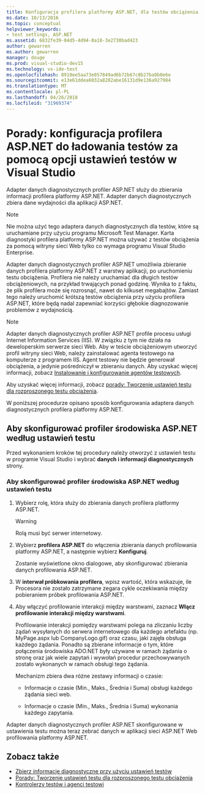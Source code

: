 ```yaml
---
title: Konfiguracja profilera platformy ASP.NET, dla testów obciążenia w programie Visual Studio
ms.date: 10/13/2016
ms.topic: conceptual
helpviewer_keywords:
- test settings, ASP.NET
ms.assetid: 6832fe39-04d5-4d94-8a18-3e2730bad423
author: gewarren
ms.author: gewarren
manager: douge
ms.prod: visual-studio-dev15
ms.technology: vs-ide-test
ms.openlocfilehash: 8910ee5aa73e057849ad6b72b67c8b27ba9b0e6e
ms.sourcegitcommit: e13e61ddea6032a8282abe16131d9e136a927984
ms.translationtype: MT
ms.contentlocale: pl-PL
ms.lasthandoff: 04/26/2018
ms.locfileid: "31969374"
---
```

# <a name="how-to-configure-aspnet-profiler-for-load-tests-using-test-settings-in-visual-studio"></a>Porady: konfiguracja profilera ASP.NET do ładowania testów za pomocą opcji ustawień testów w Visual Studio

Adapter danych diagnostycznych profiler ASP.NET służy do zbierania informacji profilera platformy ASP.NET. Adapter danych diagnostycznych zbiera dane wydajności dla aplikacji ASP.NET.

> [!NOTE]
> Nie można użyć tego adaptera danych diagnostycznych dla testów, które są uruchamiane przy użyciu programu Microsoft Test Manager. Karta diagnostyki profilera platformy ASP.NET można używać z testów obciążenia za pomocą witryny sieci Web tylko co wymaga programu Visual Studio Enterprise.

Adapter danych diagnostycznych profiler ASP.NET umożliwia zbieranie danych profilera platformy ASP.NET z warstwy aplikacji, po uruchomieniu testu obciążenia. Profilera nie należy uruchamiać dla długich testów obciążeniowych, na przykład trwających ponad godzinę. Wynika to z faktu, że plik profilera może się rozrosnąć, nawet do kilkuset megabajtów. Zamiast tego należy uruchomić krótszą testów obciążenia przy użyciu profilera ASP.NET, które będą nadal zapewniać korzyści głębokie diagnozowanie problemów z wydajnością.

> [!NOTE]
> Adapter danych diagnostycznych profiler ASP.NET profile procesu usługi Internet Information Services (IIS). W związku z tym nie działa na deweloperskim serwerze sieci Web. Aby w teście obciążeniowym utworzyć profil witryny sieci Web, należy zainstalować agenta testowego na komputerze z programem IIS. Agent testowy nie będzie generował obciążenia, a jedynie pośredniczył w zbieraniu danych. Aby uzyskać więcej informacji, zobacz [Instalowanie i konfigurowanie agentów testowych](../test/lab-management/install-configure-test-agents.md).

Aby uzyskać więcej informacji, zobacz [porady: Tworzenie ustawień testu dla rozproszonego testu obciążenia](../test/how-to-create-a-test-setting-for-a-distributed-load-test.md).

W poniższej procedurze opisano sposób konfigurowania adaptera danych diagnostycznych profilera platformy ASP.NET.

## <a name="to-configure-the-aspnet-profiler-for-your-test-settings"></a>Aby skonfigurować profiler środowiska ASP.NET według ustawień testu

Przed wykonaniem kroków tej procedury należy otworzyć z ustawień testu w programie Visual Studio i wybrać **danych i informacji diagnostycznych** strony.

### <a name="to-configure-the-aspnet-profiler-for-your-test-settings"></a>Aby skonfigurować profiler środowiska ASP.NET według ustawień testu

1.  Wybierz rolę, która służy do zbierania danych profilera platformy ASP.NET.

    > [!WARNING]
    > Rolą musi być serwer internetowy.

2.  Wybierz **profilera ASP.NET** do włączenia zbierania danych profilowania platformy ASP.NET, a następnie wybierz **Konfiguruj**.

     Zostanie wyświetlone okno dialogowe, aby skonfigurować zbierania danych profilowania ASP.NET.

3.  W **interwał próbkowania profilera**, wpisz wartość, która wskazuje, ile Procesora nie zostało zatrzymane zegara cykle oczekiwania między pobieraniem próbek profilowania ASP.NET.

4.  Aby włączyć profilowanie interakcji między warstwami, zaznacz **Włącz profilowanie interakcji między warstwami**.

     Profilowanie interakcji pomiędzy warstwami polega na zliczaniu liczby żądań wysyłanych do serwera internetowego dla każdego artefaktu (np. MyPage.aspx lub CompanyLogo.gif) oraz czasu, jaki zajęła obsługa każdego żądania. Ponadto są zbierane informacje o tym, które połączenia środowiska ADO.NET były używane w ramach żądania o stronę oraz jak wiele zapytań i wywołań procedur przechowywanych zostało wykonanych w ramach obsługi tego żądania.

     Mechanizm zbiera dwa różne zestawy informacji o czasie:

    -   Informacje o czasie (Min., Maks., Średnia i Suma) obsługi każdego żądania sieci web.

    -   Informacje o czasie (Min., Maks., Średnia i Suma) wykonania każdego zapytania.

Adapter danych diagnostycznych profiler ASP.NET skonfigurowane w ustawienia testu można teraz zebrać danych w aplikacji sieci ASP.NET Web profilowania platformy ASP.NET.

## <a name="see-also"></a>Zobacz także

- [Zbierz informacje diagnostyczne przy użyciu ustawień testów](../test/collect-diagnostic-information-using-test-settings.md)
- [Porady: Tworzenie ustawień testu dla rozproszonego testu obciążenia](../test/how-to-create-a-test-setting-for-a-distributed-load-test.md)
- [Kontrolerzy testów i agenci testowi](configure-test-agents-and-controllers-for-load-tests.md)